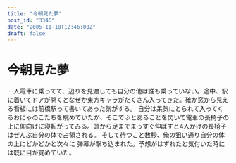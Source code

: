 ```yaml
---
title: "今朝見た夢"
post_id: "3346"
date: "2005-11-18T12:46:00Z"
draft: false
---
```


# 今朝見た夢

一人電車に乗ってて、辺りを見渡しても自分の他は誰も乗っていない。途中、駅に着いてドアが開くとなぜか東方キャラがたくさん入ってきた。確か窓から見える看板には前橋駅って書いてあった気がする。 自分は呆気にとられて入ってくるおにゃのこたちを眺めていたが、そこでふとあることを閃いて電車の長椅子の上に仰向けに寝転がってみる。頭から足までまっすぐ伸ばすと4人かけの長椅子はぜんぶ自分の体で占領される。 そして待つこと数秒、俺の狙い通り自分の体の上にどかどかと次々に 弾幕が撃ち込まれた。予想がはずれたと気付いた時には既に目が覚めていた。
